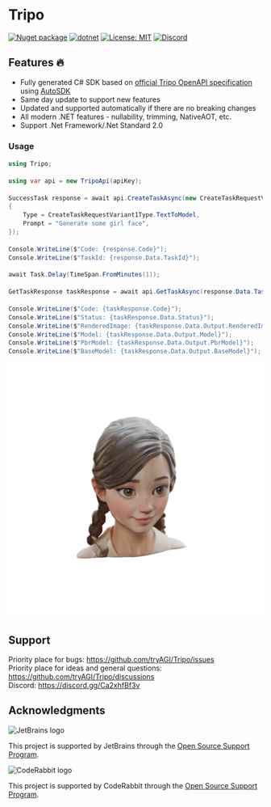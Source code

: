 # Tripo

[![Nuget package](https://img.shields.io/nuget/vpre/Tripo)](https://www.nuget.org/packages/Tripo/)
[![dotnet](https://github.com/tryAGI/Tripo/actions/workflows/dotnet.yml/badge.svg?branch=main)](https://github.com/tryAGI/Tripo/actions/workflows/dotnet.yml)
[![License: MIT](https://img.shields.io/github/license/tryAGI/Tripo)](https://github.com/tryAGI/Tripo/blob/main/LICENSE.txt)
[![Discord](https://img.shields.io/discord/1115206893015662663?label=Discord&logo=discord&logoColor=white&color=d82679)](https://discord.gg/Ca2xhfBf3v)

## Features 🔥
- Fully generated C# SDK based on [official Tripo OpenAPI specification](https://raw.githubusercontent.com/Tripo/assemblyai-api-spec/main/openapi.yml) using [AutoSDK](https://github.com/HavenDV/AutoSDK)
- Same day update to support new features
- Updated and supported automatically if there are no breaking changes
- All modern .NET features - nullability, trimming, NativeAOT, etc.
- Support .Net Framework/.Net Standard 2.0

### Usage
```csharp
using Tripo;

using var api = new TripoApi(apiKey);

SuccessTask response = await api.CreateTaskAsync(new CreateTaskRequestVariant1
{
    Type = CreateTaskRequestVariant1Type.TextToModel,
    Prompt = "Generate some girl face",
});

Console.WriteLine($"Code: {response.Code}");
Console.WriteLine($"TaskId: {response.Data.TaskId}");

await Task.Delay(TimeSpan.FromMinutes(1));

GetTaskResponse taskResponse = await api.GetTaskAsync(response.Data.TaskId);

Console.WriteLine($"Code: {taskResponse.Code}");
Console.WriteLine($"Status: {taskResponse.Data.Status}");
Console.WriteLine($"RenderedImage: {taskResponse.Data.Output.RenderedImage}");;
Console.WriteLine($"Model: {taskResponse.Data.Output.Model}");
Console.WriteLine($"PbrModel: {taskResponse.Data.Output.PbrModel}");
Console.WriteLine($"BaseModel: {taskResponse.Data.Output.BaseModel}");
```
![Result](assets/rendered_image.webp)

## Support

Priority place for bugs: https://github.com/tryAGI/Tripo/issues  
Priority place for ideas and general questions: https://github.com/tryAGI/Tripo/discussions  
Discord: https://discord.gg/Ca2xhfBf3v  

## Acknowledgments

![JetBrains logo](https://resources.jetbrains.com/storage/products/company/brand/logos/jetbrains.png)

This project is supported by JetBrains through the [Open Source Support Program](https://jb.gg/OpenSourceSupport).

![CodeRabbit logo](https://opengraph.githubassets.com/1c51002d7d0bbe0c4fd72ff8f2e58192702f73a7037102f77e4dbb98ac00ea8f/marketplace/coderabbitai)

This project is supported by CodeRabbit through the [Open Source Support Program](https://github.com/marketplace/coderabbitai).